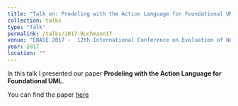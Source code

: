 ```yaml
---
title: "Talk on: Prodeling with the Action Language for Foundational UML"
collection: talks
type: "Talk"
permalink: /talks/2017-Buchmann17
venue: "ENASE 2017 -  12th International Conference on Evaluation of Novel Approaches to Software Engineering, Porto, Portugal, April 28-29, 2017"
year: 2017
location: ""
---
```


In this talk I presented our paper **Prodeling with the Action Language for Foundational UML**.

You can find the paper [here](https://tbuchmann.github.io/publication/2017-Buchmann17)